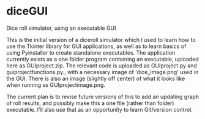 # diceGUI
Dice roll simulator, using an executable GUI

This is the initial version of a diceroll simulator which I used to learn how to use the Tkinter library for GUI applications, as well as to learn basics of using Pyinstaller to create standalone executables. The application currently exists as a one folder program containing an executable, uploaded here as GUIproject.zip. The relevant code is uploaded as GUIproject.py and guiprojectfunctions.py., with a necessary image of 'dice_image.png' used in the GUI. There is also an image (slightly off center) of what it looks like when running as GUIprojectimage.png.

The current plan is to revise future versions of this to add an updating graph of roll results, and possibly make this a one file (rather than folder) executable. I'll also use that as an opportunity to learn Git/version control.
